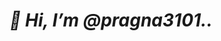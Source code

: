 <h1><i><b> 👋 Hi, I’m @pragna3101..<b></i></h1>

<!---
pragna3101/pragna3101 is a ✨ special ✨ repository because its `README.md` (this file) appears on your GitHub profile.
You can click the Preview link to take a look at your changes.
--->
